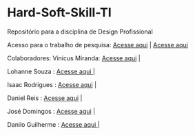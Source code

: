 # Hard-Soft-Skill-TI
Repositório para a disciplina de Design Profissional

Acesso para o trabalho de pesquisa: [Acesse aqui](https://solides.com.br/blog/hard-skills/) |  [Acesse aqui ](https://www.alura.com.br/artigos/4-principais-soft-skills-carreira-desenvolvimento-tecnologia?srsltid=AfmBOop5sRQOAK4cadQTNO_qH1RyLzVdajTDdlhj_oMcuX4XNubDERFw)

Colaboradores: Vinicus Miranda: [Acesse aqui](https://github.com/Vini01-dev) |

Lohanne Souza : [Acesse aqui ](https://github.com/llohannealves) |

Isaac Rodrigues : [Acesse aqui](https://github.com/isaacrr4) |

Daniel Reis : [Acesse aqui](https://github.com/DanReis20) |

José Domingos : [Acesse aqui](https://github.com/neto33938-del) |

Danilo Guilherme : [Acesse aqui ](https://github.com/danilloNK) |

